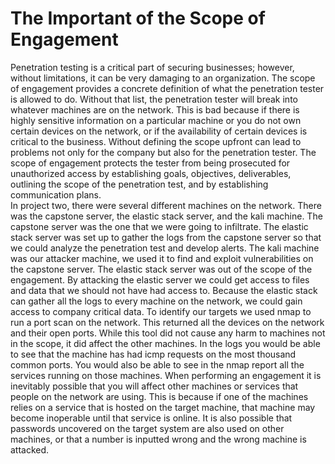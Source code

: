 # The Important of the Scope of Engagement

Penetration testing is a critical part of securing businesses; however, without limitations, it can be very damaging to an organization. The scope of engagement provides a concrete definition of what the penetration tester is allowed to do. Without that list, the penetration tester will break into whatever machines are on the network. This is bad because if there is highly sensitive information on a particular machine or you do not own certain devices on the network, or if the availability of certain devices is critical to the business. Without defining the scope upfront can lead to problems not only for the company but also for the penetration tester. The scope of engagement protects the tester from being prosecuted for unauthorized access by establishing goals, objectives, deliverables, outlining the scope of the penetration test, and by establishing communication plans.  
In project two, there were several different machines on the network. There was the capstone server, the elastic stack server, and the kali machine. The capstone server was the one that we were going to infiltrate. The elastic stack server was set up to gather the logs from the capstone server so that we could analyze the penetration test and develop alerts. The kali machine was our attacker machine, we used it to find and exploit vulnerabilities on the capstone server.  The elastic stack server was out of the scope of the engagement. By attacking the elastic server we could get access to files and data that we should not have had access to. Because the elastic stack can gather all the logs to every machine on the network, we could gain access to company critical data. 
To identify our targets we used nmap to run a port scan on the network. This returned all the devices on the network and their open ports. While this tool did not cause any harm to machines not in the scope, it did affect the other machines. In the logs you would be able to see that the machine has had icmp requests on the most thousand common ports. You would also be able to see in the nmap report all the services running on those machines. 
When performing an engagement it is inevitably possible that you will affect other machines or services that people on the network are using. This is because if one of the machines relies on a service that is hosted on the target machine, that machine may become inoperable until that service is online. It is also possible that passwords uncovered on the target system are also used on other machines, or that a number is inputted wrong and the wrong machine is attacked. 
